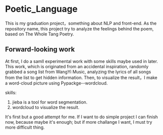 # Poetic_Language

This is my graduation project，something about NLP and front-end. As the repository name, this project try to analyze the feelings behind the poem, based on The Whole Tang Poetry. 

## Forward-looking work

At first, I do a samll experimental work with some skills maybe used in later. This work, which is originated from an accidental inspiration, randomly grabbed a song list from WangYi Music, analyzing the lyrics of all songs from the list to get hidden information. Then, to visualize the result，I make a word-cloud picture using Pypackge--wordcloud.

skills:
 1. jieba is a tool for word segmentation. 
 2. wordcloud to visualize the result.
 
It's first but a good attempt for me. If I want to do simple project I can finish now, because maybe it's enough; but if more challange I want, I must try more difficult thing.
 
